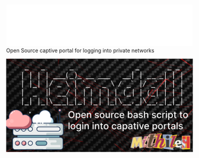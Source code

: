 
![title-pic](https://github.com/kingsmen732/heimdall/blob/main/Logo.png)
Open Source captive portal for logging into private networks

![title-pic](https://github.com/kingsmen732/heimdall/blob/main/demo.png)
